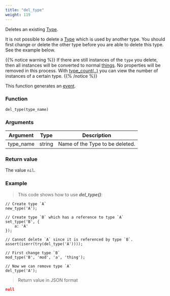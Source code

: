 ```yaml
---
title: "del_type"
weight: 119
---
```


Deletes an existing [Type](../../data-types/type).

It is not possible to delete a [Type](../../data-types/type) which is used by another
type. You should first change or delete the other type before you are able to delete this type.
See the example below.

{{% notice warning %}}
If there are still instances of the `type` you delete, then all instances will be
converted to normal [things](../../data-types/thing). No properties will be removed
in this process. With [type_count(..)](../type_count)
you can view the number of instances of a certain type.
{{% /notice %}}

This function generates an [event](../../events).

### Function

`del_type(type_name)`

### Arguments

Argument | Type | Description
-------- | ---- | -----------
type_name | string | Name of the Type to be deleted.

### Return value

The value `nil`.

### Example

> This code shows how to use ***del_type()***:

```thingsdb,json_response
// Create type `A`
new_type('A');

// Create type `B` which has a reference to type `A`
set_type('B', {
    a: 'A'
});

// Cannot delete `A` since it is referenced by type `B`.
assert(iserr(try(del_type('A'))));

// First change type `B`
mod_type('B', 'mod', 'a', 'thing');

// Now we can remove type `A`
del_type('A');
```

> Return value in JSON format

```json
null
```
